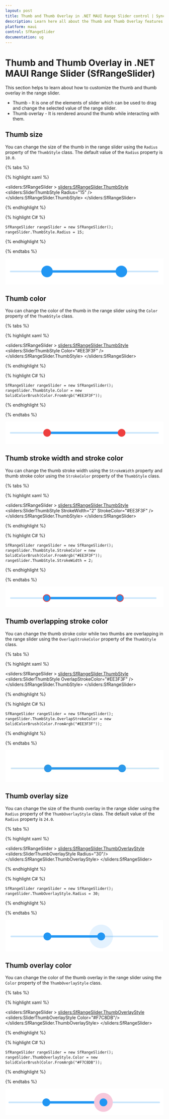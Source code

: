 ```yaml
---
layout: post
title: Thumb and Thumb Overlay in .NET MAUI Range Slider control | Syncfusion
description: Learn here all about the Thumb and Thumb Overlay features of Syncfusion .NET MAUI Range Slider (SfRangeSlider) control and more.
platform: maui
control: SfRangeSlider
documentation: ug
---
```


# Thumb and Thumb Overlay in .NET MAUI Range Slider (SfRangeSlider)

This section helps to learn about how to customize the thumb and thumb overlay in the range slider.

* Thumb - It is one of the elements of slider which can be used to drag and change the selected value of the range slider.
* Thumb overlay - It is rendered around the thumb while interacting with them.

## Thumb size

You can change the size of the thumb in the range slider using the `Radius` property of the `ThumbStyle` class. The default value of the `Radius` property is `10.0`.

{% tabs %}

{% highlight xaml %}

  <sliders:SfRangeSlider >
      <sliders:SfRangeSlider.ThumbStyle>
         <sliders:SliderThumbStyle Radius="15" />
      </sliders:SfRangeSlider.ThumbStyle>
  </sliders:SfRangeSlider>

{% endhighlight %}

{% highlight C# %}

    SfRangeSlider rangeSlider = new SfRangeSlider();
    rangeSlider.ThumbStyle.Radius = 15;
        
{% endhighlight %}

{% endtabs %}

![RangeSlider thumb size](images/thumb-and-thumb-overlay/thumb-radius.png)

## Thumb color

You can change the color of the thumb in the range slider using the `Color` property of the `ThumbStyle` class.

{% tabs %}

{% highlight xaml %}

  <sliders:SfRangeSlider >
       <sliders:SfRangeSlider.ThumbStyle>
         <sliders:SliderThumbStyle Color="#EE3F3F" />
      </sliders:SfRangeSlider.ThumbStyle>
  </sliders:SfRangeSlider>

{% endhighlight %}

{% highlight C# %}

    SfRangeSlider rangeSlider = new SfRangeSlider();
    rangeSlider.ThumbStyle.Color = new SolidColorBrush(Color.FromArgb("#EE3F3F"));
        
{% endhighlight %}

{% endtabs %}

![RangeSlider thumb color](images/thumb-and-thumb-overlay/thumb-color.png)

## Thumb stroke width and stroke color

You can change the thumb stroke width using the `StrokeWidth` property and thumb stroke color using the `StrokeColor` property of the `ThumbStyle` class.

{% tabs %}

{% highlight xaml %}

  <sliders:SfRangeSlider >
      <sliders:SfRangeSlider.ThumbStyle>
         <sliders:SliderThumbStyle StrokeWidth="2" StrokeColor="#EE3F3F" />
      </sliders:SfRangeSlider.ThumbStyle>
  </sliders:SfRangeSlider>

{% endhighlight %}

{% highlight C# %}

    SfRangeSlider rangeSlider = new SfRangeSlider();
    rangeSlider.ThumbStyle.StrokeColor = new SolidColorBrush(Color.FromArgb("#EE3F3F"));
    rangeSlider.ThumbStyle.StrokeWidth = 2;
        
{% endhighlight %}

{% endtabs %}

![RangeSlider thumb stroke color](images/thumb-and-thumb-overlay/thumb-stroke-color.png)

## Thumb overlapping stroke color

You can change the thumb stroke color while two thumbs are overlapping in the range slider using the `OverlapStrokeColor` property of the `ThumbStyle` class.

{% tabs %}

{% highlight xaml %}

  <sliders:SfRangeSlider >
       <sliders:SfRangeSlider.ThumbStyle>
                <sliders:SliderThumbStyle OverlapStrokeColor="#EE3F3F" />
            </sliders:SfRangeSlider.ThumbStyle>
  </sliders:SfRangeSlider>

{% endhighlight %}

{% highlight C# %}

    SfRangeSlider rangeSlider = new SfRangeSlider();
    rangeSlider.ThumbStyle.OverlapStrokeColor = new SolidColorBrush(Color.FromArgb("#EE3F3F"));
        
{% endhighlight %}

{% endtabs %}

![RangeSlider thumb stroke color](images/thumb-and-thumb-overlay/thumb-overlapstrokecolor.gif)

## Thumb overlay size

You can change the size of the thumb overlay in the range slider using the `Radius` property of the `ThumbOverlayStyle` class. The default value of the `Radius` property is `24.0`.

{% tabs %}

{% highlight xaml %}

  <sliders:SfRangeSlider >
      <sliders:SfRangeSlider.ThumbOverlayStyle>
        <sliders:SliderThumbOverlayStyle Radius="30"/>
     </sliders:SfRangeSlider.ThumbOverlayStyle>
  </sliders:SfRangeSlider>

{% endhighlight %}

{% highlight C# %}

    SfRangeSlider rangeSlider = new SfRangeSlider();
    rangeSlider.ThumbOverlayStyle.Radius = 30;
        
{% endhighlight %}

{% endtabs %}

![RangeSlider thumb overlay size](images/thumb-and-thumb-overlay/thumb-overlay-radius.png)

## Thumb overlay color

You can change the color of the thumb overlay in the range slider using the `Color` property of the `ThumbOverlayStyle` class.

{% tabs %}

{% highlight xaml %}

  <sliders:SfRangeSlider >
      <sliders:SfRangeSlider.ThumbOverlayStyle>
          <sliders:SliderThumbOverlayStyle Color="#F7C8DB"/>
       </sliders:SfRangeSlider.ThumbOverlayStyle>
  </sliders:SfRangeSlider>

{% endhighlight %}

{% highlight C# %}

    SfRangeSlider rangeSlider = new SfRangeSlider();
    rangeSlider.ThumbOverlayStyle.Color = new SolidColorBrush(Color.FromArgb("#F7C8DB"));
        
{% endhighlight %}

{% endtabs %}

![RangeSlider thumb overlay color](images/thumb-and-thumb-overlay/thumb-overlay-color.png)